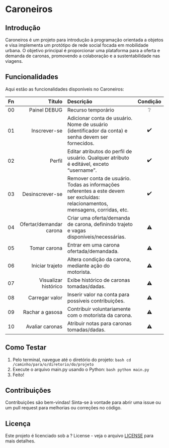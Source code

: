 # Caroneiros

## Introdução

Caroneiros é um projeto para introdução à programação orientada a objetos e visa implementa um protótipo de rede social focada em mobilidade urbana. O objetivo principal é proporcionar uma plataforma para a oferta e demanda de caronas, promovendo a colaboração e a sustentabilidade nas viagens.

## Funcionalidades

Aqui estão as funcionalidades disponíveis no Caroneiros:

| Fn | Título | Descrição | Condição |
| :--: | --: | :-- | :--: |
| 00 | Painel DEBUG              | Recurso temporário                                          | ❔             |
| 01 | Inscrever-se              | Adicionar conta de usuário. Nome de usuário (identificador da conta) e senha devem ser fornecidos. | :heavy_check_mark: |
| 02 | Perfil                    | Editar atributos do perfil de usuário. Qualquer atributo é editável, exceto “username”. | :heavy_check_mark: |
| 03 | Desinscrever-se           | Remover conta de usuário. Todas as informações referentes a este devem ser excluídas: relacionamentos, mensagens, corridas, etc. | :heavy_check_mark: |
| 04 | Ofertar/demandar carona   | Criar uma oferta/demanda de carona, definindo trajeto e vagas disponíveis/necessárias. | :warning: |
| 05 | Tomar carona              | Entrar em uma carona ofertada/demandada. | :warning: |
| 06 | Iniciar trajeto           | Altera condição da carona, mediante ação do motorista. | :warning: |
| 07 | Visualizar histórico      | Exibe histórico de caronas tomadas/dadas. | :warning: |
| 08 | Carregar valor            | Inserir valor na conta para possíveis contribuições. | :warning: |
| 09 | Rachar a gasosa           | Contribuir voluntariamente com o motorista da carona. | :warning: |
| 10 | Avaliar caronas           | Atribuir notas para caronas tomadas/dadas. | :warning: |

## Como Testar

1. Pelo terminal, navegue até o diretório do projeto:
``` bash cd /caminho/para/o/diretorio/do/projeto ```
2. Execute o arquivo main.py usando o Python:
``` bash python main.py ```
3. Feito!

## Contribuições

Contribuições são bem-vindas! Sinta-se à vontade para abrir uma issue ou um pull request para melhorias ou correções no código.

## Licença

Este projeto é licenciado sob a ? License - veja o arquivo [LICENSE](LICENSE) para mais detalhes.